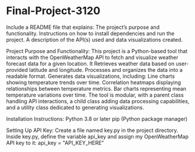 # Final-Project-3120

Include a README file that explains:
The project’s purpose and functionality.
Instructions on how to install dependencies and run the project.
A description of the API(s) used and data visualizations created.

Project Purpose and Functionality:
This project is a Python-based tool that interacts with the OpenWeatherMap API to fetch and visualize weather forecast data for a given location. It Retrieves weather data based on user-provided latitude and longitude.
Processes and organizes the data into a readable format.
Generates data visualizations, including:
Line charts showing temperature trends over time.
Correlation heatmaps displaying relationships between temperature metrics.
Bar charts representing mean temperature variations over time.
The tool is modular, with a parent class handling API interactions, a child class adding data processing capabilities, and a utility class dedicated to generating visualizations.



Installation Instructions:
Python 3.8 or later
pip (Python package manager)




Setting Up API Key:
Create a file named key.py in the project directory.
Inside key.py, define the variable api_key and assign my OpenWeatherMap API key to it:
api_key = "API_KEY_HERE"




